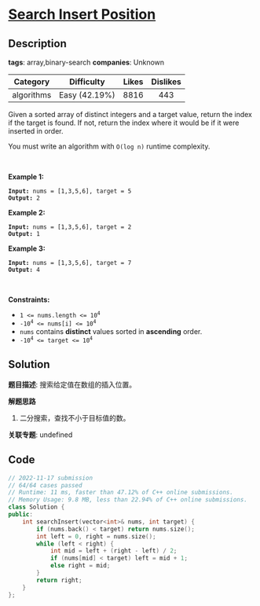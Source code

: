 # [Search Insert Position](https://leetcode.com/problems/search-insert-position/description/)

## Description

**tags**: array,binary-search
**companies**: Unknown

|  Category  |  Difficulty   | Likes | Dislikes |
| :--------: | :-----------: | :---: | :------: |
| algorithms | Easy (42.19%) | 8816  |   443    |

<p>Given a sorted array of distinct integers and a target value, return the index if the target is found. If not, return the index where it would be if it were inserted in order.</p>

<p>You must&nbsp;write an algorithm with&nbsp;<code>O(log n)</code> runtime complexity.</p>

<p>&nbsp;</p>
<p><strong>Example 1:</strong></p>

<pre><code><strong>Input:</strong> nums = [1,3,5,6], target = 5
<strong>Output:</strong> 2</code></pre>

<p><strong>Example 2:</strong></p>

<pre><code><strong>Input:</strong> nums = [1,3,5,6], target = 2
<strong>Output:</strong> 1</code></pre>

<p><strong>Example 3:</strong></p>

<pre><code><strong>Input:</strong> nums = [1,3,5,6], target = 7
<strong>Output:</strong> 4</code></pre>

<p>&nbsp;</p>
<p><strong>Constraints:</strong></p>

<ul>
  <li><code>1 &lt;= nums.length &lt;= 10<sup>4</sup></code></li>
  <li><code>-10<sup>4</sup> &lt;= nums[i] &lt;= 10<sup>4</sup></code></li>
  <li><code>nums</code> contains <strong>distinct</strong> values sorted in <strong>ascending</strong> order.</li>
  <li><code>-10<sup>4</sup> &lt;= target &lt;= 10<sup>4</sup></code></li>
</ul>

## Solution

**题目描述**: 搜索给定值在数组的插入位置。

**解题思路**

1. 二分搜索，查找不小于目标值的数。

**关联专题**: undefined

## Code

```cpp
// 2022-11-17 submission
// 64/64 cases passed
// Runtime: 11 ms, faster than 47.12% of C++ online submissions.
// Memory Usage: 9.8 MB, less than 22.94% of C++ online submissions.
class Solution {
public:
    int searchInsert(vector<int>& nums, int target) {
        if (nums.back() < target) return nums.size();
        int left = 0, right = nums.size();
        while (left < right) {
            int mid = left + (right - left) / 2;
            if (nums[mid] < target) left = mid + 1;
            else right = mid;
        }
        return right;
    }
};
```
